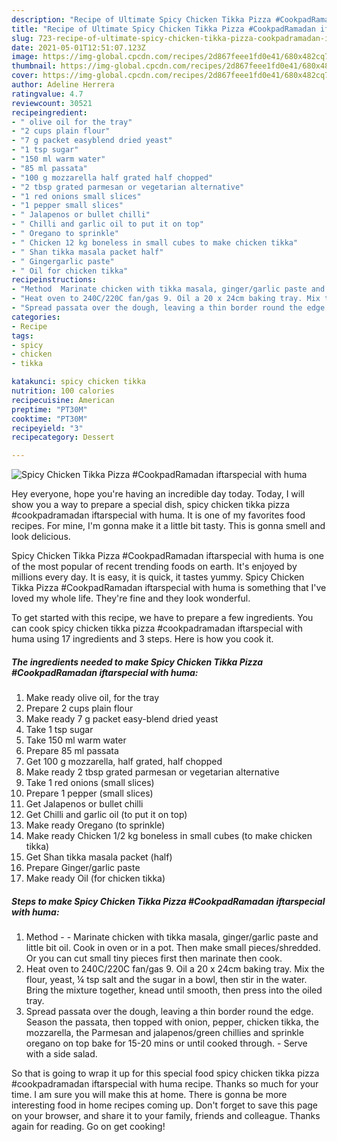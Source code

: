 ```yaml
---
description: "Recipe of Ultimate Spicy Chicken Tikka Pizza #CookpadRamadan iftarspecial with huma"
title: "Recipe of Ultimate Spicy Chicken Tikka Pizza #CookpadRamadan iftarspecial with huma"
slug: 723-recipe-of-ultimate-spicy-chicken-tikka-pizza-cookpadramadan-iftarspecial-with-huma
date: 2021-05-01T12:51:07.123Z
image: https://img-global.cpcdn.com/recipes/2d867feee1fd0e41/680x482cq70/spicy-chicken-tikka-pizza-cookpadramadan-iftarspecial-with-huma-recipe-main-photo.jpg
thumbnail: https://img-global.cpcdn.com/recipes/2d867feee1fd0e41/680x482cq70/spicy-chicken-tikka-pizza-cookpadramadan-iftarspecial-with-huma-recipe-main-photo.jpg
cover: https://img-global.cpcdn.com/recipes/2d867feee1fd0e41/680x482cq70/spicy-chicken-tikka-pizza-cookpadramadan-iftarspecial-with-huma-recipe-main-photo.jpg
author: Adeline Herrera
ratingvalue: 4.7
reviewcount: 30521
recipeingredient:
- " olive oil for the tray"
- "2 cups plain flour"
- "7 g packet easyblend dried yeast"
- "1 tsp sugar"
- "150 ml warm water"
- "85 ml passata"
- "100 g mozzarella half grated half chopped"
- "2 tbsp grated parmesan or vegetarian alternative"
- "1 red onions small slices"
- "1 pepper small slices"
- " Jalapenos or bullet chilli"
- " Chilli and garlic oil to put it on top"
- " Oregano to sprinkle"
- " Chicken 12 kg boneless in small cubes to make chicken tikka"
- " Shan tikka masala packet half"
- " Gingergarlic paste"
- " Oil for chicken tikka"
recipeinstructions:
- "Method  Marinate chicken with tikka masala, ginger/garlic paste and little bit oil. Cook in oven or in a pot. Then make small pieces/shredded. Or you can cut small tiny pieces first then marinate then cook."
- "Heat oven to 240C/220C fan/gas 9. Oil a 20 x 24cm baking tray. Mix the flour, yeast, ¼ tsp salt and the sugar in a bowl, then stir in the water. Bring the mixture together, knead until smooth, then press into the oiled tray."
- "Spread passata over the dough, leaving a thin border round the edge. Season the passata, then topped with onion, pepper, chicken tikka, the mozzarella, the Parmesan and jalapenos/green chillies and sprinkle oregano on top bake for 15-20 mins or until cooked through. Serve with a side salad."
categories:
- Recipe
tags:
- spicy
- chicken
- tikka

katakunci: spicy chicken tikka 
nutrition: 100 calories
recipecuisine: American
preptime: "PT30M"
cooktime: "PT30M"
recipeyield: "3"
recipecategory: Dessert

---
```



![Spicy Chicken Tikka Pizza #CookpadRamadan iftarspecial with huma](https://img-global.cpcdn.com/recipes/2d867feee1fd0e41/680x482cq70/spicy-chicken-tikka-pizza-cookpadramadan-iftarspecial-with-huma-recipe-main-photo.jpg)

Hey everyone, hope you're having an incredible day today. Today, I will show you a way to prepare a special dish, spicy chicken tikka pizza #cookpadramadan iftarspecial with huma. It is one of my favorites food recipes. For mine, I'm gonna make it a little bit tasty. This is gonna smell and look delicious.

Spicy Chicken Tikka Pizza #CookpadRamadan iftarspecial with huma is one of the most popular of recent trending foods on earth. It's enjoyed by millions every day. It is easy, it is quick, it tastes yummy. Spicy Chicken Tikka Pizza #CookpadRamadan iftarspecial with huma is something that I've loved my whole life. They're fine and they look wonderful.




To get started with this recipe, we have to prepare a few ingredients. You can cook spicy chicken tikka pizza #cookpadramadan iftarspecial with huma using 17 ingredients and 3 steps. Here is how you cook it.

<!--inarticleads1-->

##### The ingredients needed to make Spicy Chicken Tikka Pizza #CookpadRamadan iftarspecial with huma:

1. Make ready  olive oil, for the tray
1. Prepare 2 cups plain flour
1. Make ready 7 g packet easy-blend dried yeast
1. Take 1 tsp sugar
1. Take 150 ml warm water
1. Prepare 85 ml passata
1. Get 100 g mozzarella, half grated, half chopped
1. Make ready 2 tbsp grated parmesan or vegetarian alternative
1. Take 1 red onions (small slices)
1. Prepare 1 pepper (small slices)
1. Get  Jalapenos or bullet chilli
1. Get  Chilli and garlic oil (to put it on top)
1. Make ready  Oregano (to sprinkle)
1. Make ready  Chicken 1/2 kg boneless in small cubes (to make chicken tikka)
1. Get  Shan tikka masala packet (half)
1. Prepare  Ginger/garlic paste
1. Make ready  Oil (for chicken tikka)




<!--inarticleads2-->

##### Steps to make Spicy Chicken Tikka Pizza #CookpadRamadan iftarspecial with huma:

1. Method -  - Marinate chicken with tikka masala, ginger/garlic paste and little bit oil. Cook in oven or in a pot. Then make small pieces/shredded. Or you can cut small tiny pieces first then marinate then cook.
1. Heat oven to 240C/220C fan/gas 9. Oil a 20 x 24cm baking tray. Mix the flour, yeast, ¼ tsp salt and the sugar in a bowl, then stir in the water. Bring the mixture together, knead until smooth, then press into the oiled tray.
1. Spread passata over the dough, leaving a thin border round the edge. Season the passata, then topped with onion, pepper, chicken tikka, the mozzarella, the Parmesan and jalapenos/green chillies and sprinkle oregano on top bake for 15-20 mins or until cooked through. - Serve with a side salad.




So that is going to wrap it up for this special food spicy chicken tikka pizza #cookpadramadan iftarspecial with huma recipe. Thanks so much for your time. I am sure you will make this at home. There is gonna be more interesting food in home recipes coming up. Don't forget to save this page on your browser, and share it to your family, friends and colleague. Thanks again for reading. Go on get cooking!

